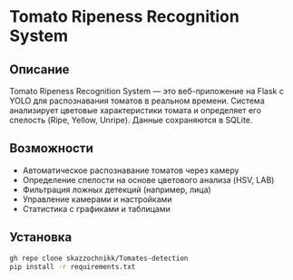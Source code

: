 # Tomato Ripeness Recognition System

## Описание

Tomato Ripeness Recognition System — это веб-приложение на Flask с YOLO для распознавания томатов в реальном времени. Система анализирует цветовые характеристики томата и определяет его спелость (Ripe, Yellow, Unripe). Данные сохраняются в SQLite.

## Возможности

- Автоматическое распознавание томатов через камеру
- Определение спелости на основе цветового анализа (HSV, LAB)
- Фильтрация ложных детекций (например, лица)
- Управление камерами и настройками
- Статистика с графиками и таблицами

## Установка

```bash
gh repo clone skazzochnikk/Tomates-detection
pip install -r requirements.txt

